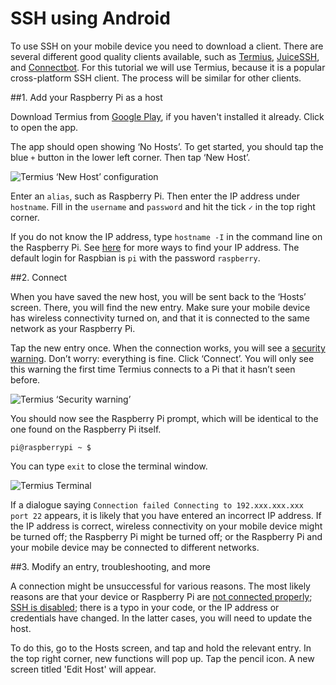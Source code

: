 # SSH using Android

To use SSH on your mobile device you need to download a client. There are several different good quality clients available, such as [Termius](http://www.termius.com), [JuiceSSH](https://juicessh.com/), and [Connectbot](https://connectbot.org/). For this tutorial we will use Termius, because it is a popular cross-platform SSH client. The process will be similar for other clients.


##1. Add your Raspberry Pi as a host

Download Termius from [Google Play](https://play.google.com/store/apps/details?id=com.server.auditor.ssh.client), if you haven't installed it already. Click to open the app.

The app should open showing ‘No Hosts’. To get started, you should tap the blue `+` button in the lower left corner. Then tap ‘New Host’.

![Termius ‘New Host’ configuration](/remote-access/access-over-internet/images/ssh-android-config.png)

Enter an `alias`, such as Raspberry Pi. Then enter the IP address under `hostname`. Fill in the `username` and `password` and hit the tick `✓` in the top right corner.

If you do not know the IP address, type `hostname -I` in the command line on the Raspberry Pi. See [here](/remote-access/ip-address) for more ways to find your IP address. The default login for Raspbian is `pi` with the password `raspberry`.


##2. Connect

When you have saved the new host, you will be sent back to the ‘Hosts’ screen. There, you will find the new entry. Make sure your mobile device has wireless connectivity turned on, and that it is connected to the same network as your Raspberry Pi.

Tap the new entry once. When the connection works, you will see a [security warning](http://www.lysium.de/blog/index.php?/archives/186-How-to-get-ssh-server-fingerprint-information.html). Don’t worry: everything is fine. Click ‘Connect’. You will only see this warning the first time Termius connects to a Pi that it hasn’t seen before.

![Termius ‘Security warning’](/remote-access/access-over-internet/images/ssh-android-warning.png)

You should now see the Raspberry Pi prompt, which will be identical to the one found on the Raspberry Pi itself.

```
pi@raspberrypi ~ $
```

You can type `exit` to close the terminal window.

![Termius Terminal](/remote-access/access-over-internet/images/ssh-android-window.png)

If a dialogue saying `Connection failed Connecting to 192.xxx.xxx.xxx port 22` appears, it is likely that you have entered an incorrect IP address. If the IP address is correct, wireless connectivity on your mobile device might be turned off; the Raspberry Pi might be turned off; or the Raspberry Pi and your mobile device may be connected to different networks.


##3. Modify an entry, troubleshooting, and more

A connection might be unsuccessful for various reasons. The most likely reasons are that your device or Raspberry Pi are [not connected properly](/configuration/wireless/wireless-cli.md); [SSH is disabled](/configuration/raspi-config.md); there is a typo in your code, or the IP address or credentials have changed. In the latter cases, you will need to update the host.

To do this, go to the Hosts screen, and tap and hold the relevant entry. In the top right corner, new functions will pop up. Tap the pencil icon. A new screen titled 'Edit Host' will appear.
